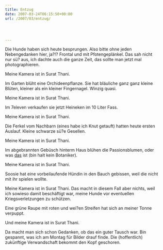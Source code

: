 ```yaml
---
title: Entzug
date: 2007-03-24T06:15:50+00:00
url: /2007/03/entzug/




---
```

Die Hunde haben sich heute besprungen. Also bitte ohne jeden Nebengedanken hier, ja?!? Frontal und mit Pfotengeplänkel. Das sah nicht nur sü? aus, ich dachte auch die ganze Zeit, das sollte man jetzt mal photographieren.

Meine Kamera ist in Surat Thani.

Im Garten blüht eine Orchideenpflanze. Sie hat bläuliche ganz ganz kleine Blüten, kleiner als ein kleiner Fingernagel. Winzig quasi.

Meine Kamera ist in Surat Thani.

Im 7eleven verkaufen sie jetzt Heineken im 10 Liter Fass.

Meine Kamera ist in Surat Thani.

Die Ferkel vom Nachbarn (eines habe ich Knut getauft) hatten heute ersten Auslauf. Kleine schwarze sü?e Gesellen.

Meine Kamera ist in Surat Thani.

Im abgebrannten Gebüsch hinterm Haus blühen die Passionsblumen, oder was [das][1] ist (bin halt kein Botaniker).

Meine Kamera ist in Surat Thani.

Soosie hat eine vorbeilaufende Hündin in den Bauch gebissen, weil die nicht mit ihr spielen wollte.

Meine Kamera ist in Surat Thani. Das macht in diesem Fall aber nichts, weil ich sowieso damit beschäftigt war, meine Hunde vor eventuellen Kriegsverletzungen zu schützen.

Eine grüne Raupe mit roten und wei?en Streifen hat sich an meiner Tonne verpuppt.

Und meine Kamera ist in Surat Thani.

Da macht man sich schon Gedanken, ob das ein guter Tausch war. Bin gespannt, was ich am Montag für Bilder drauf finde. Die (hoffentlich) zukünftige Verwandschaft bekommt den Kopf geschoren.

 [1]: http://flickr.com/photos/85376146@N00/428032150
